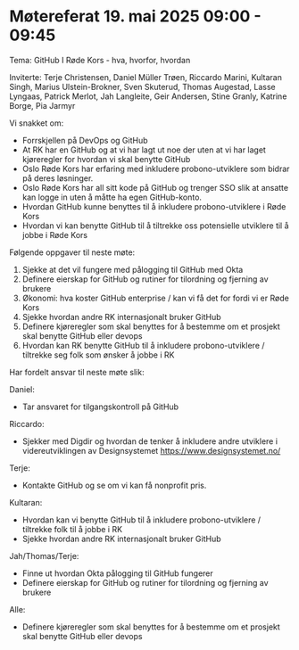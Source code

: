 # Møtereferat 19. mai 2025 09:00 - 09:45

Tema: GitHub I Røde Kors - hva, hvorfor, hvordan

Inviterte:
Terje Christensen, Daniel Müller Trøen, Riccardo Marini, Kultaran Singh, Marius Ulstein-Brokner, Sven Skuterud, Thomas Augestad, Lasse Lyngaas, Patrick Merlot, Jah Langleite, Geir Andersen, Stine Granly, Katrine Borge, Pia Jarmyr

Vi snakket om:
- Forrskjellen på DevOps og GitHub
- At RK har en GitHub og at vi har lagt ut noe der uten at vi har laget kjøreregler for hvordan vi skal benytte GitHub
- Oslo Røde Kors har erfaring med inkludere probono-utviklere som bidrar på deres løsninger.
- Oslo Røde Kors har all sitt kode på GitHub og trenger SSO slik at ansatte kan logge in uten å måtte ha egen GitHub-konto.
- Hvordan GitHub kunne benyttes til å inkludere probono-utviklere i Røde Kors
- Hvordan vi kan benytte GitHub til å tiltrekke oss potensielle utviklere til å jobbe i Røde Kors

Følgende oppgaver til neste møte:
1. Sjekke at det vil fungere med pålogging til GitHub med Okta
2. Definere eierskap for GitHub og rutiner for tilordning og fjerning av brukere
3. Økonomi: hva koster GitHub enterprise / kan vi få det for fordi vi er Røde Kors
4. Sjekke hvordan andre RK internasjonalt bruker GitHub
5. Definere kjøreregler som skal benyttes for å bestemme om et prosjekt skal benytte GitHub eller devops
6. Hvordan kan RK benytte GitHub til å inkludere probono-utviklere / tiltrekke seg folk som ønsker å jobbe i RK

Har fordelt ansvar til neste møte slik:

Daniel:
- Tar ansvaret for tilgangskontroll på GitHub

Riccardo:
- Sjekker med Digdir og hvordan de tenker å inkludere andre utviklere i videreutviklingen av Designsystemet https://www.designsystemet.no/ 

Terje:
- Kontakte GitHub og se om vi kan få nonprofit pris.

Kultaran:
- Hvordan kan vi benytte GitHub til å inkludere probono-utviklere / tiltrekke folk til å jobbe i RK
- Sjekke hvordan andre RK internasjonalt bruker GitHub

Jah/Thomas/Terje:
- Finne ut hvordan Okta pålogging til GitHub fungerer
- Definere eierskap for GitHub og rutiner for tilordning og fjerning av brukere

Alle:
- Definere kjøreregler som skal benyttes for å bestemme om et prosjekt skal benytte GitHub eller devops

